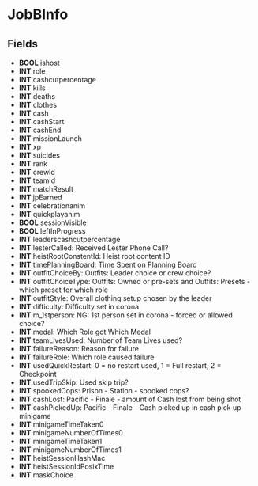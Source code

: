 # JobBInfo

## Fields
* **BOOL** ishost
* **INT** role
* **INT** cashcutpercentage
* **INT** kills
* **INT** deaths
* **INT** clothes
* **INT** cash
* **INT** cashStart
* **INT** cashEnd
* **INT** missionLaunch
* **INT** xp
* **INT** suicides
* **INT** rank
* **INT** crewId
* **INT** teamId
* **INT** matchResult
* **INT** jpEarned
* **INT** celebrationanim
* **INT** quickplayanim
* **BOOL** sessionVisible
* **BOOL** leftInProgress
* **INT** leaderscashcutpercentage
* **INT** lesterCalled: Received Lester Phone Call?
* **INT** heistRootConstentId: Heist root content ID
* **INT** timePlanningBoard: Time Spent on Planning Board
* **INT** outfitChoiceBy: Outfits: Leader choice or crew choice?
* **INT** outfitChoiceType: Outfits: Owned or pre-sets and Outfits: Presets - which preset for which role
* **INT** outfitStyle: Overall clothing setup chosen by the leader
* **INT** difficulty: Difficulty set in corona
* **INT** m_1stperson: NG: 1st person set in corona - forced or allowed choice?
* **INT** medal: Which Role got Which Medal
* **INT** teamLivesUsed: Number of Team Lives used?
* **INT** failureReason: Reason for failure
* **INT** failureRole: Which role caused failure
* **INT** usedQuickRestart: 0 = no restart used, 1 = Full restart, 2 = Checkpoint
* **INT** usedTripSkip: Used skip trip?
* **INT** spookedCops: Prison  - Station - spooked cops?
* **INT** cashLost: Pacific - Finale - amount of Cash lost from being shot
* **INT** cashPickedUp: Pacific - Finale - Cash picked up in cash pick up minigame
* **INT** minigameTimeTaken0
* **INT** minigameNumberOfTimes0
* **INT** minigameTimeTaken1
* **INT** minigameNumberOfTimes1
* **INT** heistSessionHashMac
* **INT** heistSessionIdPosixTime
* **INT** maskChoice